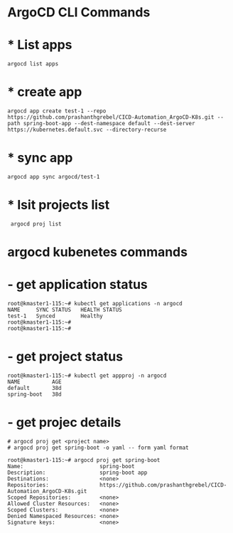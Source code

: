 # ArgoCD CLI Commands

# * List apps
  ``` argocd list apps ```
# * create app 
  ``` argocd app create test-1 --repo https://github.com/prashanthgrebel/CICD-Automation_ArgoCD-K8s.git --path spring-boot-app --dest-namespace default --dest-server https://kubernetes.default.svc --directory-recurse ```
# * sync app
  ``` argocd app sync argocd/test-1 ```
# * lsit projects list
``` argocd proj list```

# argocd kubenetes commands
# - get application status
```
root@kmaster1-115:~# kubectl get applications -n argocd
NAME     SYNC STATUS   HEALTH STATUS
test-1   Synced        Healthy
root@kmaster1-115:~# 
root@kmaster1-115:~#
```
# - get project status
```
root@kmaster1-115:~# kubectl get appproj -n argocd
NAME          AGE
default       38d
spring-boot   38d
```
# - get projec details
```
# argocd proj get <project name>
# argocd proj get spring-boot -o yaml -- form yaml format

root@kmaster1-115:~# argocd proj get spring-boot
Name:                        spring-boot
Description:                 spring-boot app
Destinations:                <none>
Repositories:                https://github.com/prashanthgrebel/CICD-Automation_ArgoCD-K8s.git
Scoped Repositories:         <none>
Allowed Cluster Resources:   <none>
Scoped Clusters:             <none>
Denied Namespaced Resources: <none>
Signature keys:              <none>
```
